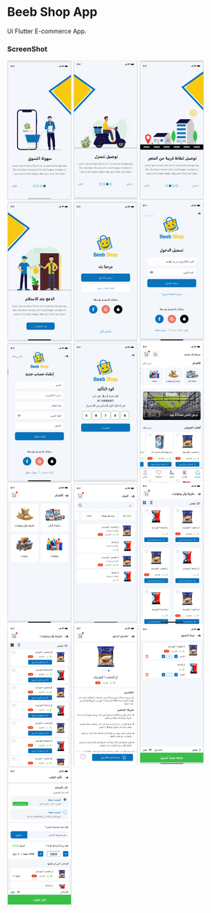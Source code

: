 # Beeb Shop App

Ui Flutter E-commerce App.

### ScreenShot

 <p float="left">
  <img src="screenshot/intro1.png" width="150" />
  <img src="screenshot/intro2.png" width="150" /> 
  <img src="screenshot/intro4.png" width="150" />
  <img src="screenshot/intro3.png" width="150" />
  <img src="screenshot/auth.png" width="150" />
  <img src="screenshot/login.png" width="150" />
  <img src="screenshot/signup.png" width="150" />
  <img src="screenshot/code.png" width="150" />
  <img src="screenshot/home.png" width="150" />
  <img src="screenshot/category.png" width="150" />
  <img src="screenshot/search.png" width="150" />
  <img src="screenshot/griditems.png" width="150" />
  <img src="screenshot/listitems.png" width="150" />
  <img src="screenshot/order.png" width="150" />
  <img src="screenshot/shoppingCart.png" width="150" />
  <img src="screenshot/confirmorder.png" width="150" />
  
  
  
  
  
</p>
 
 

 
 
